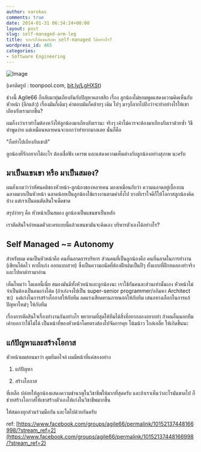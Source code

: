 ```yaml
---
author: varokas
comments: true
date: 2014-01-31 06:34:24+00:00
layout: post
slug: self-managed-arm-leg
title: จะหวังให้แขนกับขา self-managed ได้อย่างไร?
wordpress_id: 465
categories:
- Software Engineering
---
```


![Image](http://www.varokas.com/wp-content/uploads/2014/01/hierarchy_in_the_open_office_451995.jpg?w=308)

(เครดิตรูป : toonpool.com, [bit.ly/LgHXSt](http://bit.ly/LgHXSt))

ช่วงนี้ Agile66 ก็กลับมาทุ่มเถียงกันกับปัญหาคลาสสิก เรื่อง ลูกน้องไม่ยอมพูดแสดงความคิดเห็นกับหัวหน้า (อีกแล้ว)​ เรื่องมันก็เดิมๆ คำตอบมันก็คล้ายๆ เดิม ไปๆ มาๆก็ลากไปถึงว่าจะทำอย่างไรให้เขาเถียงกับเรามากขึ้น?

ผมก็งงว่าเราทำไมต้องหวังให้ลูกน้องมาเถียงกับเรานะ จริงๆ เค้าไม่ควรจะต้องมาเถียงกับเราด้วยซ้ำ วิธีทำพูดง่าย แต่เหมือนหลายคนจะบอกว่าทำยากมากเลย นั่นก็คือ

"ก็อย่าไปเถียงกับเขาสิ"

ลูกน้องที่รักอยากได้อะไร ต้องเชื่อฟัง เคารพ และแสดงความเห็นต่างกับลูกน้องอย่างสุภาพ นะครับ

<!-- more -->


## มาเป็นแขนขา หรือ มาเป็นสมอง?


ผมสังเกตว่าว่าทัศนคติของหัวหน้า-ลูกน้องของหลายคน มองเหมือนกับว่า ความฉลาดอยู่เบื้องบน ฉลาดมากเป็นหัวหน้า ฉลาดน้อยเป็นลูกน้องใช้แรงงานตามคำสั่งไป บางทีเราใจดีก็ให้โอกาสลูกน้องคิดบ้าง แต่เราเป็นคนตัดสินใจเด็ดขาด

สรุปง่ายๆ คือ หัวหน้าเป็นสมอง ลูกน้องเป็นแขนขาเป็นหลัก

เราตัดสินใจกำหนดตัวละครแบบนี้แล้วแขนขามันจะคิดเอง บริหารตัวเองได้อย่างไร?


## Self Managed ~= Autonomy


สำหรับผม คนเป็นหัวหน้าคือ คนที่ฉลาดการบริหาร ส่วนคนที่เป็นลูกน้องคือ คนที่ฉลาดในการทำงาน (เขียนโค้ดไว หาบั๊กเก่ง ออกแบบสวย) ซึ่งเป็นความถนัดที่ต้องฝึกฝนเป็นปีๆ ทั้งแบบที่ฝึกทดลองทำจริงและไปหาตำรามาอ่าน

เห็นไหมว่า โมเดลนี้เนี่ย สมองมันมีทั้งหัวหน้าและลูกน้องนะ เราใช้กันคนละส่วนเท่านั้นเอง หัวหน้าไม่จำเป็นต้องเป็นคนเก่งโค้ด (ถ้าเก่งจงไปเป็น super-senior programmer/อภิมหา Architect ซะ)  แต่เก่งในการสร้างโอกาสให้กับทีม ลดแรงเสียดทานภายนอกให้กับทีม เสนอทางเลือกในการแก้ปัญหาใหม่ๆ ให้กับทีม

เรื่องการตัดสินใจเรื่องทำงานกันอย่างไร พยายามที่สุดให้ทีมได้สิ่งที่อยากลองอยากทำ ถ้าคนอื่นนอกทีมเค้าบอกว่าใช้ไม่ได้ เป็นหน้าที่ของหัวหน้าโดยตรงต้องไปจัดการคุย โน้มน้าว ไกล่เกลี่ย ให้เกิดขึ้นนะ


## แก้ปัญหาและสร้างโอกาส


หัวหน้าผมสอนมาว่า คุมทีมอไจล์ ผมมีหน้าที่แค่สองอย่าง



	
  1. แก้ปัญหา

	
  2. สร้างโอกาส


ที่เหลือ ปล่อยให้ลูกน้องแสดงความชำนาญในวิชาชีพให้มากที่สุดครับ และถ้าเราเห็นว่าอะไรมันขาดไป ก็ช่วยสร้างโอกาสให้เขาสร้างตัวเองให้เก่งในวิชาชีพมากขึ้น

ให้สมองทุกส่วนร่วมมือกัน และโตไปด้วยกันครับ

ref: [https://www.facebook.com/groups/agile66/permalink/10152137448166998/?stream_ref=2](https://www.facebook.com/groups/agile66/permalink/10152137448166998/?stream_ref=2)
